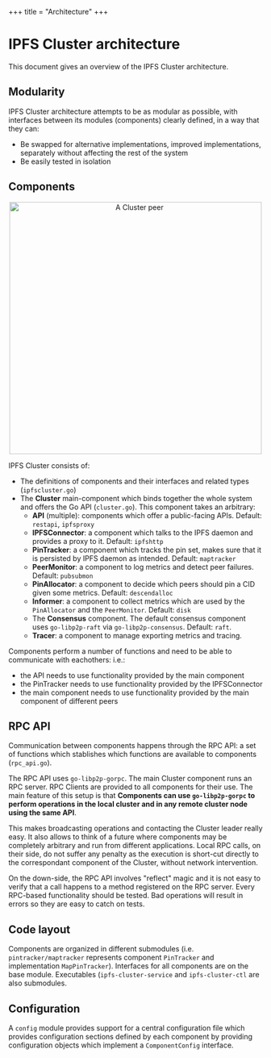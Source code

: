 +++
title = "Architecture"
+++

# IPFS Cluster architecture

This document gives an overview of the IPFS Cluster architecture.

## Modularity

IPFS Cluster architecture attempts to be as modular as possible, with interfaces between its modules (components) clearly defined, in a way that they can:

  * Be swapped for alternative implementations, improved implementations, separately without affecting the rest of the system
  * Be easily tested in isolation

## Components

<center><img alt="A Cluster peer" title="A Cluster peer" src="/cluster/diagrams/png/peer.png" width="500px" /></center>


IPFS Cluster consists of:

  * The definitions of components and their interfaces and related types (`ipfscluster.go`)
  * The **Cluster** main-component which binds together the whole system and offers the Go API (`cluster.go`). This component takes an arbitrary:
    * **API** (multiple): components which offer a public-facing APIs. Default: `restapi`, `ipfsproxy`
    * **IPFSConnector**: a component which talks to the IPFS daemon and provides a proxy to it. Default: `ipfshttp`
    * **PinTracker**: a component which tracks the pin set, makes sure that it is persisted by IPFS daemon as intended. Default: `maptracker`
    * **PeerMonitor**: a component to log metrics and detect peer failures. Default: `pubsubmon`
    * **PinAllocator**: a component to decide which peers should pin a CID given some metrics. Default: `descendalloc`
    * **Informer**: a component to collect metrics which are used by the `PinAllocator` and the `PeerMonitor`. Default: `disk`
    * The **Consensus** component. The default consensus component uses `go-libp2p-raft` via `go-libp2p-consensus`. Default: `raft`.
    * **Tracer**: a component to manage exporting metrics and tracing.

Components perform a number of functions and need to be able to communicate with eachothers: i.e.:

  * the API needs to use functionality provided by the main component
  * the PinTracker needs to use functionality provided by the IPFSConnector
  * the main component needs to use functionality provided by the main component of different peers

## RPC API

Communication between components happens through the RPC API: a set of functions which stablishes which functions are available to components (`rpc_api.go`).

The RPC API uses `go-libp2p-gorpc`. The main Cluster component runs an RPC server. RPC Clients are provided to all components for their use. The main feature of this setup is that **Components can use `go-libp2p-gorpc` to perform operations in the local cluster and in any remote cluster node using the same API**.

This makes broadcasting operations and contacting the Cluster leader really easy. It also allows to think of a future where components may be completely arbitrary and run from different applications. Local RPC calls, on their side, do not suffer any penalty as the execution is short-cut directly to the correspondant component of the Cluster, without network intervention.

On the down-side, the RPC API involves "reflect" magic and it is not easy to verify that a call happens to a method registered on the RPC server. Every RPC-based functionality should be tested. Bad operations will result in errors so they are easy to catch on tests.

## Code layout

Components are organized in different submodules (i.e. `pintracker/maptracker` represents component `PinTracker` and implementation `MapPinTracker`). Interfaces for all components are on the base module. Executables (`ipfs-cluster-service` and `ipfs-cluster-ctl` are also submodules.

## Configuration

A `config` module provides support for a central configuration file which provides configuration sections defined by each component by providing configuration objects which implement a `ComponentConfig` interface.
